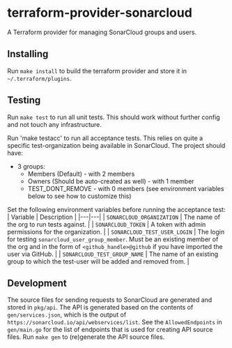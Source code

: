 # terraform-provider-sonarcloud

A Terraform provider for managing SonarCloud groups and users.

## Installing

Run `make install` to build the terraform provider and store it in `~/.terraform/plugins`. 

## Testing

Run `make test` to run all unit tests. This should work without further config and not touch any infrastructure.

Run 'make testacc' to run all acceptance tests. This relies on quite a specific test-organization being available in SonarCloud.
The project should have: 

- 3 groups:
  - Members (Default) - with 2 members
  - Owners (Should be auto-created as well) - with 1 member
  - TEST_DONT_REMOVE - with 0 members (see environment variables below to see how to customize this)
  
 Set the following environment variables before running the acceptance test: 
| Variable | Description |
|---|---|
| `SONARCLOUD_ORGANIZATION` | The name of the org to run tests against. |
| `SONARCLOUD_TOKEN` | A token with admin permissions for the organization. |
| `SONARCLOUD_TEST_USER_LOGIN` | The login for testing `sonarcloud_user_group_member`. Must be an existing member of the org and in the form of `<github_handle>@github` if you have imported the user via GitHub. |
| `SONARCLOUD_TEST_GROUP_NAME` | The name of an existing group to which the test-user will be added and removed from. |
 
 ## Development
 
 The source files for sending requests to SonarCloud are generated and stored in `pkg/api`.
 The API is generated based on the contents of `gen/services.json`, which is the output of `https://sonarcloud.io/api/webservices/list`.
 See the `AllowedEndpoints` in `gen/main.go` for the list of endpoints that is used for creating API source files.
 Run `make gen` to (re)generate the API source files.
